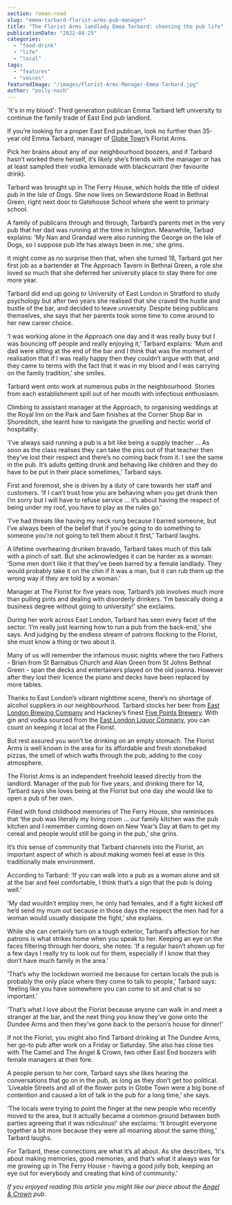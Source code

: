 ```yaml
---
section: roman-road
slug: "emma-tarbard-florist-arms-pub-manager"
title: "The Florist Arms landlady Emma Tarbard: choosing the pub life"
publicationDate: "2022-04-25"
categories: 
  - "food-drink"
  - "life"
  - "local"
tags: 
  - "features"
  - "voices"
featuredImage: "/images/Florist-Arms-Manager-Emma-Tarbard.jpg"
author: "polly-nash"
---
```


'It's in my blood': Third generation publican Emma Tarbard left university to continue the family trade of East End pub landlord.

If you’re looking for a proper East End publican, look no further than 35-year old Emma Tarbard, manager of [Globe Town](https://romanroadlondon.com/globe-town-area-guide/)’s Florist Arms. 

Pick her brains about any of our neighbourhood boozers, and if Tarbard hasn’t worked there herself, it’s likely she’s friends with the manager or has at least sampled their vodka lemonade with blackcurrant (her favourite drink). 

Tarbard was brought up in The Ferry House, which holds the title of oldest pub in the Isle of Dogs. She now lives on Sewardstone Road in Bethnal Green, right next door to Gatehouse School where she went to primary school. 

A family of publicans through and through, Tarbard’s parents met in the very pub that her dad was running at the time in Islington. Meanwhile, Tarbad explains: ‘My Nan and Grandad were also running the George on the Isle of Dogs, so I suppose pub life has always been in me,’ she grins. 

It might come as no surprise then that, when she turned 18, Tarbard got her first job as a bartender at The Approach Tavern in Bethnal Green, a role she loved so much that she deferred her university place to stay there for one more year. 

Tarbard did end up going to University of East London in Stratford to study psychology but after two years she realised that she craved the hustle and bustle of the bar, and decided to leave university. Despite being publicans themselves, she says that her parents took some time to come around to her new career choice. 

‘I was working alone in the Approach one day and it was really busy but I was bouncing off people and really enjoying it,’ Tarbard explains: ‘Mum and dad were sitting at the end of the bar and I think that was the moment of realisation that if I was really happy then they couldn’t argue with that, and they came to terms with the fact that it was in my blood and I was carrying on the family tradition,’ she smiles. 

Tarbard went onto work at numerous pubs in the neighbourhood. Stories from each establishment spill out of her mouth with infectious enthusiasm. 

Climbing to assistant manager at the Approach, to organising weddings at the Royal Inn on the Park and 5am finishes at the Corner Shop Bar in Shoreditch, she learnt how to navigate the gruelling and hectic world of hospitality. 

‘I’ve always said running a pub is a bit like being a supply teacher … As soon as the class realises they can take the piss out of that teacher then they’ve lost their respect and there’s no coming back from it. I see the same in the pub. It’s adults getting drunk and behaving like children and they do have to be put in their place sometimes,’ Tarbard says. 

First and foremost, she is driven by a duty of care towards her staff and customers. ‘If I can’t trust how you are behaving when you get drunk then I’m sorry but I will have to refuse service … it’s about having the respect of being under my roof, you have to play as the rules go.’ 

‘I’ve had threats like having my neck rung because I barred someone, but I’ve always been of the belief that if you’re going to do something to someone you’re not going to tell them about it first,’ Tarbard laughs. 

A lifetime overhearing drunken bravado, Tarbard takes much of this talk with a pinch of salt. But she acknowledges it can be harder as a woman: ‘Some men don’t like it that they’ve been barred by a female landlady. They would probably take it on the chin if it was a man, but it can rub them up the wrong way if they are told by a woman.’   

Manager at The Florist for five years now, Tarbard’s job involves much more than pulling pints and dealing with disorderly drinkers. ‘I’m basically doing a business degree without going to university!’ she exclaims. 

During her work across East London, Tarbard has seen every facet of the sector. ‘I’m really just learning how to run a pub from the back-end,’ she says. And judging by the endless stream of patrons flocking to the Florist, she must know a thing or two about it. 

Many of us will remember the infamous music nights where the two Fathers - Brian from St Barnabus Church and Alan Green from St Johns Bethnal Green - span the decks and entertainers played on the old joanna. However after they lost their licence the piano and decks have been replaced by more tables.

Thanks to East London’s vibrant nighttime scene, there’s no shortage of alcohol suppliers in our neighbourhood. Tarbard stocks her beer from [East London Brewing Company](https://www.eastlondonbrewing.com/) and Hackney’s finest [Five Points Brewery](https://fivepointsbrewing.co.uk/). With gin and vodka sourced from the [East London Liquor Company](https://eastlondonliquorcompany.com/), you can count on keeping it local at the Florist. 

But rest assured you won’t be drinking on an empty stomach. The Florist Arms is well known in the area for its affordable and fresh stonebaked pizzas, the smell of which wafts through the pub, adding to the cosy atmosphere. 

The Florist Arms is an independent freehold leased directly from the landlord. Manager of the pub for five years, and drinking there for 14, Tarbard says she loves being at the Florist but one day she would like to open a pub of her own.

Filled with fond childhood memories of The Ferry House, she reminisces that ‘the pub was literally my living room … our family kitchen was the pub kitchen and I remember coming down on New Year’s Day at 6am to get my cereal and people would still be going in the pub,’ she grins. 

It’s this sense of community that Tarbard channels into the Florist, an important aspect of which is about making women feel at ease in this traditionally male environment. 

According to Tarbard: ‘If you can walk into a pub as a woman alone and sit at the bar and feel comfortable, I think that’s a sign that the pub is doing well.’

‘My dad wouldn’t employ men, he only had females, and if a fight kicked off he’d send my mum out because in those days the respect the men had for a woman would usually dissipate the fight,’ she explains.  

While she can certainly turn on a tough exterior, Tarbard’s affection for her patrons is what strikes home when you speak to her. Keeping an eye on the faces filtering through her doors, she notes: ‘If a regular hasn’t shown up for a few days I really try to look out for them, especially if I know that they don’t have much family in the area.’

‘That’s why the lockdown worried me because for certain locals the pub is probably the only place where they come to talk to people,’ Tarbard says: ‘feeling like you have somewhere you can come to sit and chat is so important.’

‘That’s what I love about the Florist because anyone can walk in and meet a stranger at the bar, and the next thing you know they’ve gone onto the Dundee Arms and then they’ve gone back to the person’s house for dinner!’ 

If not the Florist, you might also find Tarbard drinking at The Dundee Arms, her go-to pub after work on a Friday or Saturday. She also has close ties with The Camel and The Angel & Crown, two other East End boozers with female managers at their fore. 

A people person to her core, Tarbard says she likes hearing the conversations that go on in the pub, as long as they don’t get too political. ‘Liveable Streets and all of the flower pots in Globe Town were a big bone of contention and caused a lot of talk in the pub for a long time,’ she says. 

‘The locals were trying to point the finger at the new people who recently moved to the area, but it actually became a common ground between both parties agreeing that it was ridiculous!’ she exclaims: ‘It brought everyone together a bit more because they were all moaning about the same thing,’ Tarbard laughs. 

For Tarbard, these connections are what it’s all about. As she describes, ‘It's about making memories, good memories, and that’s what it always was for me growing up in The Ferry House - having a good jolly bob, keeping an eye out for everybody and creating that kind of community.’

_If you enjoyed reading this article you might like our piece about the [Angel & Crown](https://romanroadlondon.com/angel-crown-pub-coca-cola-advertisement/) pub._


